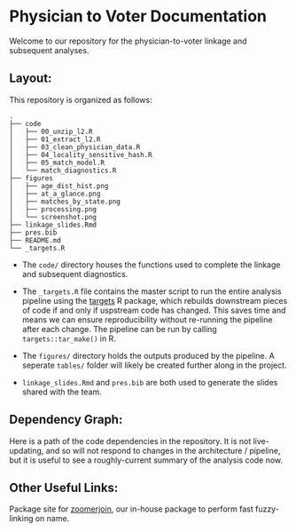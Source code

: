 # Physician to Voter Documentation

Welcome to our repository for the physician-to-voter linkage and subsequent
analyses.

## Layout:

This repository is organized as follows:

```
.
├── code
│   ├── 00_unzip_l2.R
│   ├── 01_extract_l2.R
│   ├── 03_clean_physician_data.R
│   ├── 04_locality_sensitive_hash.R
│   ├── 05_match_model.R
│   └── match_diagnostics.R
├── figures
│   ├── age_dist_hist.png
│   ├── at_a_glance.png
│   ├── matches_by_state.png
│   ├── processing.png
│   └── screenshot.png
├── linkage_slides.Rmd
├── pres.bib
├── README.md
└── _targets.R
```

* The `code/` directory houses the functions used to complete the linkage and
subsequent diagnostics.

* The `_targets.R` file contains the master script to run the entire analysis
pipeline using the [targets](https://books.ropensci.org/targets/) R package,
which rebuilds downstream pieces of code if and only if uspstream code has
changed. This saves time and means we can ensure reproducibility without
re-running the pipeline after each change. The pipeline can be run by calling
`targets::tar_make()` in R.

* The `figures/` directory holds the outputs produced by the pipeline. A seperate
`tables/` folder will likely be created further along in the project.

* `linkage_slides.Rmd` and `pres.bib` are both used to generate the slides shared
with the team.

## Dependency Graph:

Here is a path of the code dependencies in the repository. It is not
live-updating, and so will not respond to changes in the architecture /
pipeline, but it is useful to see a roughly-current summary of the analysis
code now.

## Other Useful Links:

Package site for [zoomerjoin](https://github.com/beniaminogreen/zoomerjoin),
our in-house package to perform fast fuzzy-linking on name.
